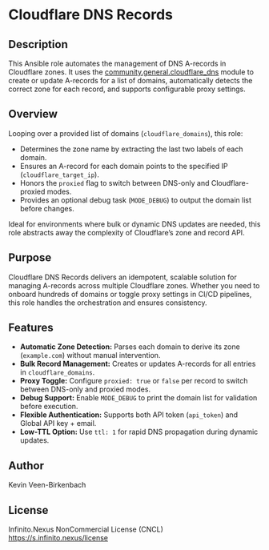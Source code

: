 # Cloudflare DNS Records

## Description

This Ansible role automates the management of DNS A-records in Cloudflare zones. It uses the [community.general.cloudflare_dns](https://docs.ansible.com/ansible/latest/collections/community/general/cloudflare_dns_module.html) module to create or update A-records for a list of domains, automatically detects the correct zone for each record, and supports configurable proxy settings.

## Overview

Looping over a provided list of domains (`cloudflare_domains`), this role:
- Determines the zone name by extracting the last two labels of each domain.
- Ensures an A-record for each domain points to the specified IP (`cloudflare_target_ip`).
- Honors the `proxied` flag to switch between DNS-only and Cloudflare-proxied modes.
- Provides an optional debug task (`MODE_DEBUG`) to output the domain list before changes.

Ideal for environments where bulk or dynamic DNS updates are needed, this role abstracts away the complexity of Cloudflare’s zone and record API.

## Purpose

Cloudflare DNS Records delivers an idempotent, scalable solution for managing A-records across multiple Cloudflare zones. Whether you need to onboard hundreds of domains or toggle proxy settings in CI/CD pipelines, this role handles the orchestration and ensures consistency.

## Features

- **Automatic Zone Detection:** Parses each domain to derive its zone (`example.com`) without manual intervention.  
- **Bulk Record Management:** Creates or updates A-records for all entries in `cloudflare_domains`.  
- **Proxy Toggle:** Configure `proxied: true` or `false` per record to switch between DNS-only and proxied modes.  
- **Debug Support:** Enable `MODE_DEBUG` to print the domain list for validation before execution.  
- **Flexible Authentication:** Supports both API token (`api_token`) and Global API key + email.  
- **Low-TTL Option:** Use `ttl: 1` for rapid DNS propagation during dynamic updates.

## Author

Kevin Veen-Birkenbach

## License

Infinito.Nexus NonCommercial License (CNCL)  
<https://s.infinito.nexus/license>
